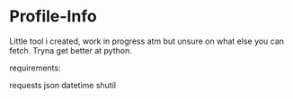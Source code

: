 # Profile-Info


Little tool i created, work in progress atm but unsure on what else you can fetch. Tryna get better at python.



requirements: 

requests
json
datetime
shutil

